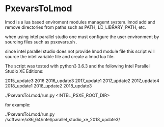 # PxevarsToLmod
lmod is a lua based enviroment modules managemt system.
lmod add and remove directories from paths such as PATH, LD_LIBRARY_PATH, etc.

when using intel parallel studio one must configure the user environment by
sourcing files such as psxevars.sh .

since intel parallel studio does not provide lmod module file this script
will source the intel variable file and create a lmod lua file.

The script was tested with python3 3.6.3
and the following Intel Parallel Studio XE Editions:

2015_update3
2016
2016_update3
2017_update1
2017_update2
2017_update4
2018_update1
2018_update2
2018_update3

./PxevarsToLmod/run.py <INTEL_PSXE_ROOT_DIR>

for example:

./PxevarsToLmod/run.py /software/x86_64/intel/parallel_studio_xe_2018_update3/

